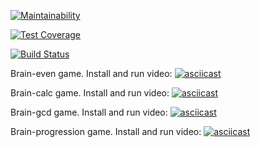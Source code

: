 [![Maintainability](https://api.codeclimate.com/v1/badges/11d7cb2247a50eb65763/maintainability)](https://codeclimate.com/github/formindev/python-project-lvl1/maintainability)

[![Test Coverage](https://api.codeclimate.com/v1/badges/11d7cb2247a50eb65763/test_coverage)](https://codeclimate.com/github/formindev/python-project-lvl1/test_coverage)

[![Build Status](https://travis-ci.org/formindev/python-project-lvl1.svg?branch=master)](https://travis-ci.org/formindev/python-project-lvl1)

Brain-even game.
Install and run video:
[![asciicast](https://asciinema.org/a/5c5wAXt1pEWpdMKgGVzpIjJJd.svg)](https://asciinema.org/a/5c5wAXt1pEWpdMKgGVzpIjJJd)

Brain-calc game.
Install and run video:
[![asciicast](https://asciinema.org/a/rVTdMFK5zvUbKyGNG6eLge8JD.svg)](https://asciinema.org/a/rVTdMFK5zvUbKyGNG6eLge8JD)

Brain-gcd game.
Install and run video:
[![asciicast](https://asciinema.org/a/Vx3a1o2hKEnG7cegtaFXP0VhA.svg)](https://asciinema.org/a/Vx3a1o2hKEnG7cegtaFXP0VhA)

Brain-progression game.
Install and run video:
[![asciicast](https://asciinema.org/a/L8vVtvWrdvxmvf55cP1B6q1OH.svg)](https://asciinema.org/a/L8vVtvWrdvxmvf55cP1B6q1OH)